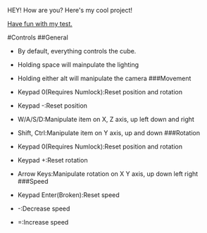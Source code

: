 HEY! How are you? Here's my cool project!

[Have fun with my test.](http://pokeman2003.github.io/Unity-Project-3/Build/index.html)

#Controls
##General
* By default, everything controls the cube.
* Holding space will mainpulate the lighting
* Holding either alt will manipulate the camera
###Movement
* Keypad 0(Requires Numlock):Reset position and rotation
* Keypad -:Reset position
* W/A/S/D:Manipulate item on X, Z axis, up left down and right
* Shift, Ctrl:Manipulate item on Y axis, up and down
###Rotation

* Keypad 0(Requires Numlock):Reset position and rotation
* Keypad +:Reset rotation
* Arrow Keys:Manipulate rotation on X Y axis, up down left right
###Speed
* Keypad Enter(Broken):Reset speed
* -:Decrease speed
* =:Increase speed